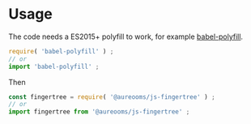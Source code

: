 # Usage

The code needs a ES2015+ polyfill to work, for example
[babel-polyfill](https://babeljs.io/docs/usage/polyfill).
```js
require( 'babel-polyfill' ) ;
// or
import 'babel-polyfill' ;
```

Then
```js
const fingertree = require( '@aureooms/js-fingertree' ) ;
// or
import fingertree from '@aureooms/js-fingertree' ;
```
